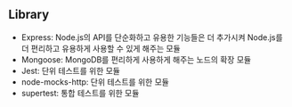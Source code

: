 ## Library

- Express: Node.js의 API를 단순화하고 유용한 기능들은 더 추가시켜 Node.js를 더 편리하고 유용하게 사용할 수 있게 해주는 모듈
- Mongoose: MongoDB를 편리하게 사용하게 해주는 노드의 확장 모듈
- Jest: 단위 테스트를 위한 모듈
- node-mocks-http: 단위 테스트를 위한 모듈
- supertest: 통합 테스트를 위한 모듈